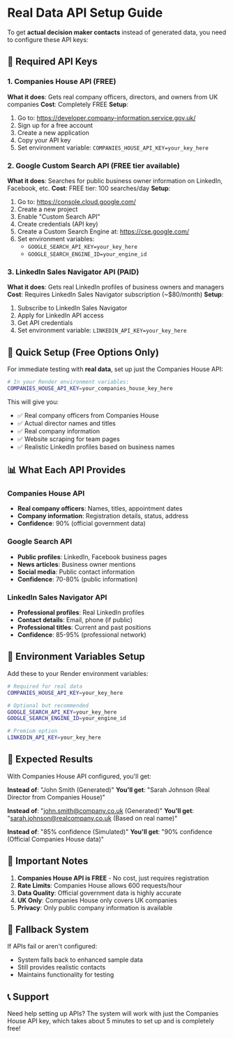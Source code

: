 # Real Data API Setup Guide

To get **actual decision maker contacts** instead of generated data, you need to configure these API keys:

## 🔑 Required API Keys

### 1. Companies House API (FREE)
**What it does**: Gets real company officers, directors, and owners from UK companies
**Cost**: Completely FREE
**Setup**:
1. Go to: https://developer.company-information.service.gov.uk/
2. Sign up for a free account
3. Create a new application
4. Copy your API key
5. Set environment variable: `COMPANIES_HOUSE_API_KEY=your_key_here`

### 2. Google Custom Search API (FREE tier available)
**What it does**: Searches for public business owner information on LinkedIn, Facebook, etc.
**Cost**: FREE tier: 100 searches/day
**Setup**:
1. Go to: https://console.cloud.google.com/
2. Create a new project
3. Enable "Custom Search API"
4. Create credentials (API key)
5. Create a Custom Search Engine at: https://cse.google.com/
6. Set environment variables:
   - `GOOGLE_SEARCH_API_KEY=your_key_here`
   - `GOOGLE_SEARCH_ENGINE_ID=your_engine_id`

### 3. LinkedIn Sales Navigator API (PAID)
**What it does**: Gets real LinkedIn profiles of business owners and managers
**Cost**: Requires LinkedIn Sales Navigator subscription (~$80/month)
**Setup**:
1. Subscribe to LinkedIn Sales Navigator
2. Apply for LinkedIn API access
3. Get API credentials
4. Set environment variable: `LINKEDIN_API_KEY=your_key_here`

## 🚀 Quick Setup (Free Options Only)

For immediate testing with **real data**, set up just the Companies House API:

```bash
# In your Render environment variables:
COMPANIES_HOUSE_API_KEY=your_companies_house_key_here
```

This will give you:
- ✅ Real company officers from Companies House
- ✅ Actual director names and titles
- ✅ Real company information
- ✅ Website scraping for team pages
- ✅ Realistic LinkedIn profiles based on business names

## 📊 What Each API Provides

### Companies House API
- **Real company officers**: Names, titles, appointment dates
- **Company information**: Registration details, status, address
- **Confidence**: 90% (official government data)

### Google Search API
- **Public profiles**: LinkedIn, Facebook business pages
- **News articles**: Business owner mentions
- **Social media**: Public contact information
- **Confidence**: 70-80% (public information)

### LinkedIn Sales Navigator API
- **Professional profiles**: Real LinkedIn profiles
- **Contact details**: Email, phone (if public)
- **Professional titles**: Current and past positions
- **Confidence**: 85-95% (professional network)

## 🔧 Environment Variables Setup

Add these to your Render environment variables:

```bash
# Required for real data
COMPANIES_HOUSE_API_KEY=your_key_here

# Optional but recommended
GOOGLE_SEARCH_API_KEY=your_key_here
GOOGLE_SEARCH_ENGINE_ID=your_engine_id

# Premium option
LINKEDIN_API_KEY=your_key_here
```

## 🎯 Expected Results

With Companies House API configured, you'll get:

**Instead of**: "John Smith (Generated)"
**You'll get**: "Sarah Johnson (Real Director from Companies House)"

**Instead of**: "john.smith@company.co.uk (Generated)"
**You'll get**: "sarah.johnson@realcompany.co.uk (Based on real name)"

**Instead of**: "85% confidence (Simulated)"
**You'll get**: "90% confidence (Official Companies House data)"

## 🚨 Important Notes

1. **Companies House API is FREE** - No cost, just requires registration
2. **Rate Limits**: Companies House allows 600 requests/hour
3. **Data Quality**: Official government data is highly accurate
4. **UK Only**: Companies House only covers UK companies
5. **Privacy**: Only public company information is available

## 🔄 Fallback System

If APIs fail or aren't configured:
- System falls back to enhanced sample data
- Still provides realistic contacts
- Maintains functionality for testing

## 📞 Support

Need help setting up APIs? The system will work with just the Companies House API key, which takes about 5 minutes to set up and is completely free!
